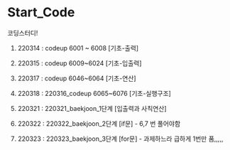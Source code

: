 # Start_Code
코딩스터디!

1. 220314 : codeup 6001 ~ 6008 [기초-출력] 

2. 220315 : codeup 6009~6024 [기초-입출력]

3. 220317 : codeup 6046~6064 [기초-연산]

4. 220318 : 220316_codeup 6065~6076 [기초-실행구조]

5. 220321 : 220321_baekjoon_1단계 [입출력과 사칙연산]

6. 220322 : 220322_baekjoon_2단계 [if문] - 6,7 번 풀어야함 

7. 220323 : 220323_baekjoon_3단계 [for문] - 과제하느라 급하게 1번만 품,,,,,
